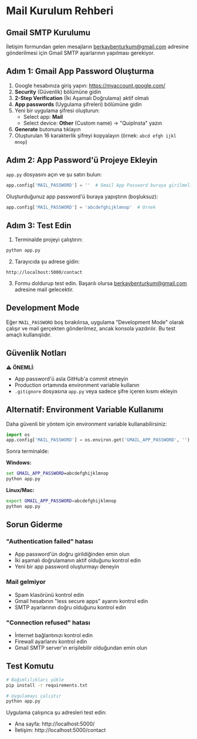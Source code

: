 # Mail Kurulum Rehberi

## Gmail SMTP Kurulumu

İletişim formundan gelen mesajların berkaybenturkum@gmail.com adresine gönderilmesi için Gmail SMTP ayarlarının yapılması gerekiyor.

## Adım 1: Gmail App Password Oluşturma

1. Google hesabınıza giriş yapın: https://myaccount.google.com/
2. **Security** (Güvenlik) bölümüne gidin
3. **2-Step Verification** (İki Aşamalı Doğrulama) aktif olmalı
4. **App passwords** (Uygulama şifreleri) bölümüne gidin
5. Yeni bir uygulama şifresi oluşturun:
   - Select app: **Mail**
   - Select device: **Other** (Custom name) -> "QuipInsta" yazın
6. **Generate** butonuna tıklayın
7. Oluşturulan 16 karakterlik şifreyi kopyalayın (örnek: `abcd efgh ijkl mnop`)

## Adım 2: App Password'ü Projeye Ekleyin

`app.py` dosyasını açın ve şu satırı bulun:

```python
app.config['MAIL_PASSWORD'] = ''  # Gmail App Password buraya girilmeli
```

Oluşturduğunuz app password'ü buraya yapıştırın (boşluksuz):

```python
app.config['MAIL_PASSWORD'] = 'abcdefghijklmnop'  # Örnek
```

## Adım 3: Test Edin

1. Terminalde projeyi çalıştırın:
```bash
python app.py
```

2. Tarayıcıda şu adrese gidin:
```
http://localhost:5000/contact
```

3. Formu doldurup test edin. Başarılı olursa berkaybenturkum@gmail.com adresine mail gelecektir.

## Development Mode

Eğer `MAIL_PASSWORD` boş bırakılırsa, uygulama "Development Mode" olarak çalışır ve mail gerçekten gönderilmez, ancak konsola yazdırılır. Bu test amaçlı kullanışlıdır.

## Güvenlik Notları

⚠️ **ÖNEMLİ**: 
- App password'ü asla GitHub'a commit etmeyin
- Production ortamında environment variable kullanın
- `.gitignore` dosyasına `app.py` veya sadece şifre içeren kısmı ekleyin

## Alternatif: Environment Variable Kullanımı

Daha güvenli bir yöntem için environment variable kullanabilirsiniz:

```python
import os
app.config['MAIL_PASSWORD'] = os.environ.get('GMAIL_APP_PASSWORD', '')
```

Sonra terminalde:

**Windows:**
```cmd
set GMAIL_APP_PASSWORD=abcdefghijklmnop
python app.py
```

**Linux/Mac:**
```bash
export GMAIL_APP_PASSWORD=abcdefghijklmnop
python app.py
```

## Sorun Giderme

### "Authentication failed" hatası
- App password'ün doğru girildiğinden emin olun
- İki aşamalı doğrulamanın aktif olduğunu kontrol edin
- Yeni bir app password oluşturmayı deneyin

### Mail gelmiyor
- Spam klasörünü kontrol edin
- Gmail hesabının "less secure apps" ayarını kontrol edin
- SMTP ayarlarının doğru olduğunu kontrol edin

### "Connection refused" hatası
- İnternet bağlantınızı kontrol edin
- Firewall ayarlarını kontrol edin
- Gmail SMTP server'ın erişilebilir olduğundan emin olun

## Test Komutu

```bash
# Bağımlılıkları yükle
pip install -r requirements.txt

# Uygulamayı çalıştır
python app.py
```

Uygulama çalışınca şu adresleri test edin:
- Ana sayfa: http://localhost:5000/
- İletişim: http://localhost:5000/contact
